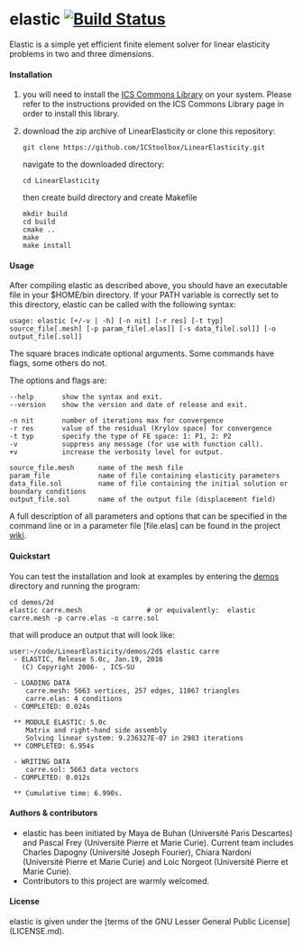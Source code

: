 # elastic [![Build Status](https://travis-ci.org/ICStoolbox/LinearElasticity.svg?branch=master)](https://travis-ci.org/ICStoolbox/LinearElasticity)
Elastic is a simple yet efficient finite element solver for linear elasticity problems in two and three dimensions.

#### Installation

1. you will need to install the [ICS Commons Library](https://github.com/ICStoolbox/Commons) on your system. 
Please refer to the instructions provided on the ICS Commons Library page in order to install this library.

2. download the zip archive of LinearElasticity or clone this repository:

   ` git clone https://github.com/ICStoolbox/LinearElasticity.git `

   navigate to the downloaded directory: 

   ` cd LinearElasticity `

   then create build directory and create Makefile
   ```
   mkdir build
   cd build
   cmake ..
   make
   make install
   ```

#### Usage
After compiling elastic as described above, you should have an executable file in your $HOME/bin directory. If your PATH variable is correctly set to this directory, elastic can be called with the following syntax:

    usage: elastic [+/-v | -h] [-n nit] [-r res] [-t typ] source_file[.mesh] [-p param_file[.elas]] [-s data_file[.sol]] [-o output_file[.sol]]

The square braces indicate optional arguments. Some commands have flags, some others do not.

The options and flags are:

    --help       show the syntax and exit.
    --version    show the version and date of release and exit.

    -n nit       number of iterations max for convergence 
    -r res       value of the residual (Krylov space) for convergence
    -t typ       specify the type of FE space: 1: P1, 2: P2
    -v           suppress any message (for use with function call).
    +v           increase the verbosity level for output.

    source_file.mesh      name of the mesh file
    param_file            name of file containing elasticity parameters
    data_file.sol         name of file containing the initial solution or boundary conditions
    output_file.sol       name of the output file (displacement field)

A full description of all parameters and options that can be specified in the command line or in a parameter file [file.elas] can be found in the project [wiki](https://github.com/ICStoolbox/LinearElasticity/wiki).

#### Quickstart
You can test the installation and look at examples by entering the [demos](demos) directory and running the program:

    cd demos/2d
    elastic carre.mesh                # or equivalently:  elastic carre.mesh -p carre.elas -o carre.sol

that will produce an output that will look like:

    user:~/code/LinearElasticity/demos/2d$ elastic carre 
     - ELASTIC, Release 5.0c, Jan.19, 2016
       (C) Copyright 2006- , ICS-SU
    
     - LOADING DATA
        carre.mesh: 5663 vertices, 257 edges, 11067 triangles
        carre.elas: 4 conditions
     - COMPLETED: 0.024s

     ** MODULE ELASTIC: 5.0c
        Matrix and right-hand side assembly
        Solving linear system: 9.236327E-07 in 2983 iterations
     ** COMPLETED: 6.954s

     - WRITING DATA
        carre.sol: 5663 data vectors
     - COMPLETED: 0.012s

     ** Cumulative time: 6.990s.

#### Authors & contributors
* elastic has been initiated by Maya de Buhan (Université Paris Descartes) and Pascal Frey (Université Pierre et Marie Curie). Current team includes Charles Dapogny (Université Joseph Fourier), Chiara Nardoni (Université Pierre et Marie Curie) and Loic Norgeot (Université Pierre et Marie Curie).
* Contributors to this project are warmly welcomed. 

#### License
elastic is given under the [terms of the GNU Lesser General Public License] (LICENSE.md).
